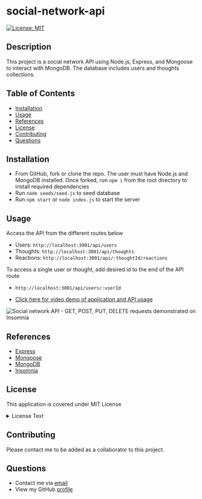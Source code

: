 # social-network-api
[![License: MIT](https://img.shields.io/badge/License-MIT-yellow.svg)](https://opensource.org/licenses/MIT)

## Description

This project is a social network API using Node.js, Express, and Mongoose to interact with MongoDB. The database includes users and thoughts collections.  

## Table of Contents

- [Installation](#Installation)
- [Usage](#Usage)
- [References](#Refrences)
- [License](#license)
- [Contributing](#Contributing)
- [Questions](#Questions)

## Installation

* From GitHub, fork or clone the repo. The user must have Node.js and MongoDB installed. Once forked, run `npm i` from the root directory to install required dependencies
* Run `node seeds/seed.js` to seed database
* Run `npm start` or `node index.js` to start the server

## Usage
Access the API from the different routes below
* Users: `http://localhost:3001/api/users`
* Thoughts: `http://localhost:3001/api/thoughts`
* Reactions: `http://localhost:3001/api/:thoughtId/reactions`

To access a single user or thought, add desired id to the end of the API route
* `http://localhost:3001/api/users/:userId`

* [Click here for video demo of application and API usage](https://drive.google.com/file/d/19Ge1S5_3_VRlo8HFz_UvsfuzQ2QuHsYy/view)

![Social network API -  GET, POST, PUT, DELETE requests demonstrated on Insomnia](./assets/social-network-api(2)-users.gif)


## References

* [Express](https://www.npmjs.com/package/express)
* [Mongoose](https://mongoosejs.com)
* [MongoDB](https://www.mongodb.com)
* [Insomnia](https://insomnia.rest/)

## License

This application is covered under MIT License

  <details>
    <summary>
      License Text
    </summary> 
 
  Copyright (c) 2022 a-donati
  
  Permission is hereby granted, free of charge, to any person obtaining a copy
  of this software and associated documentation files (the "Software"), to deal
  in the Software without restriction, including without limitation the rights
  to use, copy, modify, merge, publish, distribute, sublicense, and/or sell
  copies of the Software, and to permit persons to whom the Software is
  furnished to do so, subject to the following conditions:
        
  The above copyright notice and this permission notice shall be included in all
  copies or substantial portions of the Software.
        
  THE SOFTWARE IS PROVIDED "AS IS", WITHOUT WARRANTY OF ANY KIND, EXPRESS OR
  IMPLIED, INCLUDING BUT NOT LIMITED TO THE WARRANTIES OF MERCHANTABILITY,
  FITNESS FOR A PARTICULAR PURPOSE AND NONINFRINGEMENT. IN NO EVENT SHALL THE
  AUTHORS OR COPYRIGHT HOLDERS BE LIABLE FOR ANY CLAIM, DAMAGES OR OTHER
  LIABILITY, WHETHER IN AN ACTION OF CONTRACT, TORT OR OTHERWISE, ARISING FROM,
  OUT OF OR IN CONNECTION WITH THE SOFTWARE OR THE USE OR OTHER DEALINGS IN THE
  SOFTWARE.

  </details>


## Contributing

Please contact me to be added as a collaborator to this project.

## Questions

- Contact me via [email](mailto:angeladonati93@gmail.com)
- View my GitHub [profile](http://www.github.com/a-donati)
